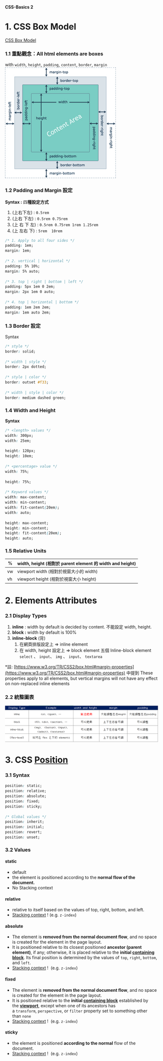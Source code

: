 **CSS-Basics 2**  
# 1. CSS Box Model
[CSS Box Model](https://developer.mozilla.org/en-US/docs/Web/CSS/CSS_Box_Model)
### 1.1  重點觀念：All html elements are boxes
with `width`, `height`, `padding`, `content`, `border`, `margin`
![css-box-model.png](https://github.com/xxrjun/2022-Web-Develop/blob/main/notes/css/CSS/CSS-Basics%202/css-box-model.png)
### 1.2 Padding and  Margin 設定
**Syntax :** 四**種設定方式**
1. (上右下左) : `0.5rem`
2. (上右 下左) : `0.5rem 0.75rem`
3. (上 右 下 左) : `0.5rem 0.75rem 1rem 1.25rem`
4. (上 左右 下) : `5rem  10rem`
```css
/* 1. Apply to all four sides */
padding: 1em;
margin: 1em;

/* 2. vertical | horizontal */
padding: 5% 10%;
margin: 5% auto;

/* 3. top | right | bottom | left */
padding: 5px 1em 0 2em;
margin: 2px 1em 0 auto;

/* 4. top | horizontal | bottom */
padding: 1em 2em 2em;
margin: 1em auto 2em;
```
### 1.3  Border 設定
Syntax
```css
/* style */
border: solid;

/* width | style */
border: 2px dotted;

/* style | color */
border: outset #f33;

/* width | style | color */
border: medium dashed green;
```
### 1.4  Width and Height
**Syntax**
```css
/* <length> values */
width: 300px;
width: 25em;

height: 120px;
height: 10em;

/* <percentage> value */
width: 75%;

height: 75%;

/* Keyword values */
width: max-content;
width: min-content;
width: fit-content(20em);
width: auto;

height: max-content;
height: min-content;
height: fit-content(20em);
height: auto;
```
### 1.5  Relative Units
| % | width, height  (相對於 parent element 的 width and height) |
| --- | --- |
| vw | viewport width (相對於視窗大小的 width) |
| vh | viewport height (相對於視窗大小 height) |
# 2. Elements Attributes
### 2.1  Display Types
1. **inline** : width by default is decided by content. 不能設定 width, height.
2. **block :** width by default is 100%
3. **inline-block** (背)
    1. 在網頁排版設定上 ⇒ inline element
    2. 在 width, height 設定上 ⇒ block element 
    五個 Inline-block element
    `select` 、 `input`、 `img` 、 `input`、 `textarea`
    
*註: [https://www.w3.org/TR/CSS2/box.html#margin-properties](https://www.w3.org/TR/CSS2/box.html#margin-properties) 中提到 These properties apply to all elements, but vertical margins will not have any effect on non-replaced inline elements
### 2.2  統整圖表
![block+and+inline.png](https://github.com/xxrjun/2022-Web-Develop/blob/main/notes/css/CSS/CSS-Basics%202/blockandinline.png)
# 3. CSS [Position](https://developer.mozilla.org/en-US/docs/Web/CSS/position)
### 3.1  Syntax
```css
position: static;
position: relative;
position: absolute;
position: fixed;
position: sticky;

/* Global values */
position: inherit;
position: initial;
position: revert;
position: unset;
```
### 3.2  Values
#### static
- default
- the element is positioned according to the **normal flow of the document.**
- No Stacking context
#### relative
- relative to itself based on the values of top, right, bottom, and left.
- [Stacking context](https://developer.mozilla.org/en-US/docs/Web/CSS/CSS_Positioning/Understanding_z_index/The_stacking_context) !  (e.g. `z-index`)
#### absolute
- The element is **removed from the normal document flow**, and no space is created for the element in the page layout.
- It is positioned relative to its closest positioned **ancestor (parent element)**, if any; 
otherwise, it is placed relative to the **initial [containing block](https://developer.mozilla.org/en-US/docs/Web/CSS/Containing_block)**. Its final position is determined by the values of `top`, `right`, `bottom`, and `left`.
- [Stacking context](https://developer.mozilla.org/en-US/docs/Web/CSS/CSS_Positioning/Understanding_z_index/The_stacking_context) !  (e.g. `z-index`)
#### fixed
- The element is **removed from the normal document flow**, and no space is created for the element in the page layout.
- It is positioned relative to the **initial [containing block](https://developer.mozilla.org/en-US/docs/Web/CSS/Containing_block)** established by the [**viewport**](https://developer.mozilla.org/en-US/docs/Glossary/Viewport), 
except when one of its ancestors has a `transform`, `perspective`, or `filter` property set to something other than `none`
- [Stacking context](https://developer.mozilla.org/en-US/docs/Web/CSS/CSS_Positioning/Understanding_z_index/The_stacking_context) !  (e.g. `z-index`)
#### sticky
- the element is positioned **according to the normal** flow of the document.
- [Stacking context](https://developer.mozilla.org/en-US/docs/Web/CSS/CSS_Positioning/Understanding_z_index/The_stacking_context) !  (e.g. `z-index`)